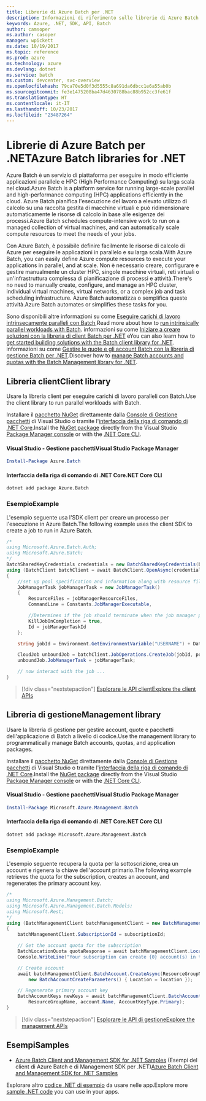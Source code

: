 ```yaml
---
title: Librerie di Azure Batch per .NET
description: Informazioni di riferimento sulle librerie di Azure Batch per .NET
keywords: Azure, .NET, SDK, API, Batch
author: camsoper
ms.author: casoper
manager: wpickett
ms.date: 10/19/2017
ms.topic: reference
ms.prod: azure
ms.technology: azure
ms.devlang: dotnet
ms.service: batch
ms.custom: devcenter, svc-overview
ms.openlocfilehash: 79ca70e5d0f3d5555c8a691da6dbcc1e6a55ab0b
ms.sourcegitcommit: fe3e1475208ba47d4630788bac88b952cc3fe61f
ms.translationtype: HT
ms.contentlocale: it-IT
ms.lasthandoff: 10/23/2017
ms.locfileid: "23487264"
---
```

# <a name="azure-batch-libraries-for-net"></a><span data-ttu-id="663e1-104">Librerie di Azure Batch per .NET</span><span class="sxs-lookup"><span data-stu-id="663e1-104">Azure Batch libraries for .NET</span></span>

<span data-ttu-id="663e1-105">Azure Batch è un servizio di piattaforma per eseguire in modo efficiente applicazioni parallele e HPC (High Performance Computing) su larga scala nel cloud.</span><span class="sxs-lookup"><span data-stu-id="663e1-105">Azure Batch is a platform service for running large-scale parallel and high-performance computing (HPC) applications efficiently in the cloud.</span></span> <span data-ttu-id="663e1-106">Azure Batch pianifica l'esecuzione del lavoro a elevato utilizzo di calcolo su una raccolta gestita di macchine virtuali e può ridimensionare automaticamente le risorse di calcolo in base alle esigenze dei processi.</span><span class="sxs-lookup"><span data-stu-id="663e1-106">Azure Batch schedules compute-intensive work to run on a managed collection of virtual machines, and can automatically scale compute resources to meet the needs of your jobs.</span></span>

<span data-ttu-id="663e1-107">Con Azure Batch, è possibile definire facilmente le risorse di calcolo di Azure per eseguire le applicazioni in parallelo e su larga scala.</span><span class="sxs-lookup"><span data-stu-id="663e1-107">With Azure Batch, you can easily define Azure compute resources to execute your applications in parallel, and at scale.</span></span> <span data-ttu-id="663e1-108">Non è necessario creare, configurare e gestire manualmente un cluster HPC, singole macchine virtuali, reti virtuali o un'infrastruttura complessa di pianificazione di processi e attività.</span><span class="sxs-lookup"><span data-stu-id="663e1-108">There's no need to manually create, configure, and manage an HPC cluster, individual virtual machines, virtual networks, or a complex job and task scheduling infrastructure.</span></span> <span data-ttu-id="663e1-109">Azure Batch automatizza o semplifica queste attività.</span><span class="sxs-lookup"><span data-stu-id="663e1-109">Azure Batch automates or simplifies these tasks for you.</span></span>

<span data-ttu-id="663e1-110">Sono disponibili altre informazioni su come [Eseguire carichi di lavoro intrinsecamente paralleli con Batch](/azure/batch/batch-technical-overview),</span><span class="sxs-lookup"><span data-stu-id="663e1-110">Read more about how to [run intrinsically parallel workloads with Batch](/azure/batch/batch-technical-overview).</span></span> <span data-ttu-id="663e1-111">informazioni su come [Iniziare a creare soluzioni con la libreria di client Batch per .NET](/azure/batch/batch-dotnet-get-started) e</span><span class="sxs-lookup"><span data-stu-id="663e1-111">You can also learn how to [get started building solutions with the Batch client library for .NET](/azure/batch/batch-dotnet-get-started).</span></span> <span data-ttu-id="663e1-112">informazioni su come [Gestire le quote e gli account Batch con la libreria di gestione Batch per .NET](/azure/batch/batch-management-dotnet).</span><span class="sxs-lookup"><span data-stu-id="663e1-112">Discover how to [manage Batch accounts and quotas with the Batch Management library for .NET](/azure/batch/batch-management-dotnet).</span></span>

## <a name="client-library"></a><span data-ttu-id="663e1-113">Libreria client</span><span class="sxs-lookup"><span data-stu-id="663e1-113">Client library</span></span>

<span data-ttu-id="663e1-114">Usare la libreria client per eseguire carichi di lavoro paralleli con Batch.</span><span class="sxs-lookup"><span data-stu-id="663e1-114">Use the client library to run parallel workloads with Batch.</span></span>

<span data-ttu-id="663e1-115">Installare il [pacchetto NuGet](https://www.nuget.org/packages/Azure.Batch) direttamente dalla [Console di Gestione pacchetti][PackageManager] di Visual Studio o tramite l'[interfaccia della riga di comando di .NET Core][DotNetCLI].</span><span class="sxs-lookup"><span data-stu-id="663e1-115">Install the [NuGet package](https://www.nuget.org/packages/Azure.Batch) directly from the Visual Studio [Package Manager console][PackageManager] or with the [.NET Core CLI][DotNetCLI].</span></span>

#### <a name="visual-studio-package-manager"></a><span data-ttu-id="663e1-116">Visual Studio - Gestione pacchetti</span><span class="sxs-lookup"><span data-stu-id="663e1-116">Visual Studio Package Manager</span></span>

```powershell
Install-Package Azure.Batch
```

#### <a name="net-core-cli"></a><span data-ttu-id="663e1-117">Interfaccia della riga di comando di .NET Core</span><span class="sxs-lookup"><span data-stu-id="663e1-117">.NET Core CLI</span></span>

```bash
dotnet add package Azure.Batch
```

### <a name="example"></a><span data-ttu-id="663e1-118">Esempio</span><span class="sxs-lookup"><span data-stu-id="663e1-118">Example</span></span>

<span data-ttu-id="663e1-119">L'esempio seguente usa l'SDK client per creare un processo per l'esecuzione in Azure Batch.</span><span class="sxs-lookup"><span data-stu-id="663e1-119">The following example uses the client SDK to create a job to run in Azure Batch.</span></span>

```csharp
/*
using Microsoft.Azure.Batch.Auth;
using Microsoft.Azure.Batch;
*/
BatchSharedKeyCredentials credentials = new BatchSharedKeyCredentials(batchUrl, accountName, accountKey);
using (BatchClient batchClient = await BatchClient.OpenAsync(credentials))
{
    //set up pool specification and information along with resource files here
    JobManagerTask jobManagerTask = new JobManagerTask()
    {
        ResourceFiles = jobManagerResourceFiles,
        CommandLine = Constants.JobManagerExecutable,

        //Determines if the job should terminate when the job manager process exits.
        KillJobOnCompletion = true,
        Id = jobManagerTaskId
    };

    string jobId = Environment.GetEnvironmentVariable("USERNAME") + DateTime.UtcNow.ToString("yyyyMMdd-HHmmss");

    CloudJob unboundJob = batchClient.JobOperations.CreateJob(jobId, poolInformation);
    unboundJob.JobManagerTask = jobManagerTask;

    // now interact with the job ...
}
```

> [!div class="nextstepaction"]
> [<span data-ttu-id="663e1-120">Esplorare le API client</span><span class="sxs-lookup"><span data-stu-id="663e1-120">Explore the client APIs</span></span>](/dotnet/api/overview/azure/batch/client)

## <a name="management-library"></a><span data-ttu-id="663e1-121">Libreria di gestione</span><span class="sxs-lookup"><span data-stu-id="663e1-121">Management library</span></span>

<span data-ttu-id="663e1-122">Usare la libreria di gestione per gestire account, quote e pacchetti dell'applicazione di Batch a livello di codice.</span><span class="sxs-lookup"><span data-stu-id="663e1-122">Use the management library to programmatically manage Batch accounts, quotas, and application packages.</span></span>

<span data-ttu-id="663e1-123">Installare il [pacchetto NuGet](https://www.nuget.org/packages/Microsoft.Azure.Management.Batch) direttamente dalla [Console di Gestione pacchetti][PackageManager] di Visual Studio o tramite l'[interfaccia della riga di comando di .NET Core][DotNetCLI].</span><span class="sxs-lookup"><span data-stu-id="663e1-123">Install the [NuGet package](https://www.nuget.org/packages/Microsoft.Azure.Management.Batch) directly from the Visual Studio [Package Manager console][PackageManager] or with the [.NET Core CLI][DotNetCLI].</span></span>

#### <a name="visual-studio-package-manager"></a><span data-ttu-id="663e1-124">Visual Studio - Gestione pacchetti</span><span class="sxs-lookup"><span data-stu-id="663e1-124">Visual Studio Package Manager</span></span>

```powershell
Install-Package Microsoft.Azure.Management.Batch
```

#### <a name="net-core-cli"></a><span data-ttu-id="663e1-125">Interfaccia della riga di comando di .NET Core</span><span class="sxs-lookup"><span data-stu-id="663e1-125">.NET Core CLI</span></span>

```bash
dotnet add package Microsoft.Azure.Management.Batch
```

### <a name="example"></a><span data-ttu-id="663e1-126">Esempio</span><span class="sxs-lookup"><span data-stu-id="663e1-126">Example</span></span>

<span data-ttu-id="663e1-127">L'esempio seguente recupera la quota per la sottoscrizione, crea un account e rigenera la chiave dell'account primario.</span><span class="sxs-lookup"><span data-stu-id="663e1-127">The following example retrieves the quota for the subscription, creates an account, and regenerates the primary account key.</span></span>

```csharp
/*
using Microsoft.Azure.Management.Batch;
using Microsoft.Azure.Management.Batch.Models;
using Microsoft.Rest;
*/
using (BatchManagementClient batchManagementClient = new BatchManagementClient(new TokenCredentials(accessToken)))
{
    batchManagementClient.SubscriptionId = subscriptionId;

    // Get the account quota for the subscription
    BatchLocationQuota quotaResponse = await batchManagementClient.Location.GetQuotasAsync(location);
    Console.WriteLine("Your subscription can create {0} account(s) in the {1} region.", quotaResponse.AccountQuota, location);

    // Create account
    await batchManagementClient.BatchAccount.CreateAsync(ResourceGroupName, accountName, 
        new BatchAccountCreateParameters() { Location = location });

    // Regenerate primary account key
    BatchAccountKeys newKeys = await batchManagementClient.BatchAccount.RegenerateKeyAsync(
        ResourceGroupName, account.Name, AccountKeyType.Primary);
}
```

> [!div class="nextstepaction"]
> [<span data-ttu-id="663e1-128">Esplorare le API di gestione</span><span class="sxs-lookup"><span data-stu-id="663e1-128">Explore the management APIs</span></span>](/dotnet/api/overview/azure/batch/management)

## <a name="samples"></a><span data-ttu-id="663e1-129">Esempi</span><span class="sxs-lookup"><span data-stu-id="663e1-129">Samples</span></span>

* <span data-ttu-id="663e1-130">[Azure Batch Client and Management SDK for .NET Samples](https://github.com/Azure/azure-batch-samples/tree/master/CSharp) (Esempi del client di Azure Batch e di Management SDK per .NET)</span><span class="sxs-lookup"><span data-stu-id="663e1-130">[Azure Batch Client and Management SDK for .NET Samples](https://github.com/Azure/azure-batch-samples/tree/master/CSharp)</span></span>

<span data-ttu-id="663e1-131">Esplorare altro [codice .NET di esempio](https://azure.microsoft.com/resources/samples/?platform=dotnet) da usare nelle app.</span><span class="sxs-lookup"><span data-stu-id="663e1-131">Explore more [sample .NET code](https://azure.microsoft.com/resources/samples/?platform=dotnet) you can use in your apps.</span></span>

[PackageManager]: https://docs.microsoft.com/nuget/tools/package-manager-console
[DotNetCLI]: https://docs.microsoft.com/dotnet/core/tools/dotnet-add-package
